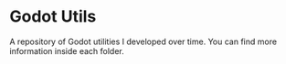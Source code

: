 # Godot Utils

A repository of Godot utilities I developed over time. You can find more information inside each folder.
